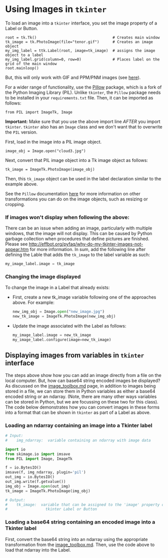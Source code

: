 # Using Images in `tkinter`

To load an image into a `tkinter` interface, you set the image property
of a Label or Button.

```
root = tk.Tk()                                  # Creates main window
tk_image = tk.PhotoImage(file="tenor.gif")      # Creates an image object
my_img_label = ttk.Label(root, image=tk_image)  # assigns the image object to a label
my_img_label.grid(column=0, row=0)              # Places label on the grid of the main window
root.mainloop()
```
But, this will only work with GIF and PPM/PNM images (see [here](https://tkdocs.com/tutorial/fonts.html#images)).

For a wider range of functionality, use the [Pillow](https://pillow.readthedocs.io/en/stable/index.html) 
package, which is a fork of the Python Imaging Library (PIL).  Unlike `tkinter`,
the `Pillow` package needs to be installed in your `requirements.txt` file.
Then, it can be imported as follows:
```
from PIL import ImageTk, Image
```  
**Important:** Make sure that you use the above import line *AFTER* you import
`tkinter`.  `tkinter` also has an `Image` class and we don't want that to 
overwrite the `PIL` version.


First, load in the image into a PIL image object.
```
image_obj = Image.open("cloud3.jpg")
```
Next, convert that PIL image object into a Tk image object as follows:
```
tk_image = ImageTk.PhotoImage(image_obj)
```
Then, this `tk_image` object can be used in the label declaration similar to
the example above.  

See the `Pillow` documentation [here](https://pillow.readthedocs.io/en/stable/index.html)
 for more information on other
transformations you can do on the image objects, such as resizing or cropping.

### If images won't display when following the above:
There can be an issue when adding an image, particularly with multiple windows,
that the image will not display.  This can be caused by Python garbage
collection when procedures that define pictures are finished.  Please
see <http://effbot.org/pyfaq/why-do-my-tkinter-images-not-appear.htm> for
more information.  In sum, add the following line after defining the Lable
that adds the `tk_image` to the label variable as such:
```python
my_image_label.image = tk_image
```

### Changing the image displayed
To change the image in a Label that already exists:
* First, create a new tk_image variable following one of the approaches above.
For example:  
  ```python
  new_img_obj = Image.open("new_image.jpg")
  new_tk_image = ImageTk.PhotoImage(new_img_obj)
  ```
* Update the image associated with the Label as follows:
  ```python
  my_image_label.image = new_tk_image  
  my_image_label.configure(image=new_tk_image)
  ```


## Displaying images from variables in `tkinter` interface
The steps above show how you can add an image directly from a file on the local
computer.  But, how can base64 string encoded images be displayed?  As 
discussed on the [image_toolbox.md](image_toolbox.md) page, in addition to 
images being stored in a file, we can store them in Python variables as either
a base64 encoded string or an ndarray.  (Note, there are many other ways 
variables can be stored in Python, but we are focussing on these two for this
class).  The code below demonstrates how you can convert images in these
forms into a format that can be shown in `tkinter` as part of a Label as
above.

### Loading an ndarray containing an image into a Tkinter label

```python
# Input:
#    img_ndarray:  variable containing an ndarray with image data

import io
from skimage.io import imsave
from PIL import Image, ImageTk

f = io.BytesIO()
imsave(f, img_ndarray, plugin='pil')
out_img = io.BytesIO()
out_img.write(f.getvalue())
img_obj = Image.open(out_img)
tk_image = ImageTk.PhotoImage(img_obj)

# Output:
#    tk_image:  variable that can be assigned to the 'image' property of a
#                 tkinter Label or Button
```

### Loading a base64 string containing an encoded image into a Tkinter label
First, convert the base64 string into an ndarray using the appropriate
transformation from the [image_toolbox.md](image_toolbox.md).  Then, use the
code above to load that ndarray into the Label.
